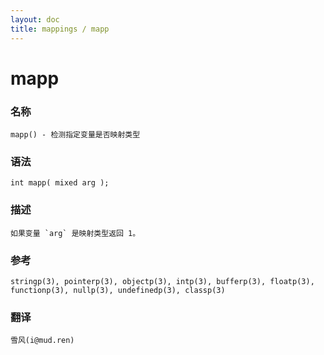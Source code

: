```yaml
---
layout: doc
title: mappings / mapp
---
```

# mapp

### 名称

    mapp() - 检测指定变量是否映射类型

### 语法

    int mapp( mixed arg );

### 描述

    如果变量 `arg` 是映射类型返回 1。

### 参考

    stringp(3), pointerp(3), objectp(3), intp(3), bufferp(3), floatp(3), functionp(3), nullp(3), undefinedp(3), classp(3)

### 翻译

    雪风(i@mud.ren)
